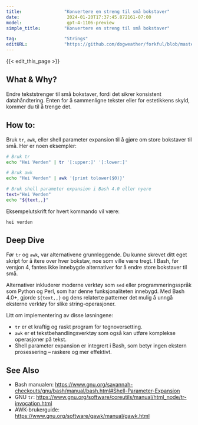 ```yaml
---
title:                "Konvertere en streng til små bokstaver"
date:                  2024-01-20T17:37:45.872161-07:00
model:                 gpt-4-1106-preview
simple_title:         "Konvertere en streng til små bokstaver"

tag:                  "Strings"
editURL:              "https://github.com/dogweather/forkful/blob/master/content/no/bash/converting-a-string-to-lower-case.md"
---
```


{{< edit_this_page >}}

## What & Why?
Endre tekststrenger til små bokstaver, fordi det sikrer konsistent datahåndtering. Enten for å sammenligne tekster eller for estetikkens skyld, kommer du til å trenge det.

## How to:
Bruk `tr`, `awk`, eller shell parameter expansion til å gjøre om store bokstaver til små. Her er noen eksempler:

```Bash
# Bruk tr
echo "Hei Verden" | tr '[:upper:]' '[:lower:]'

# Bruk awk
echo "Hei Verden" | awk '{print tolower($0)}'

# Bruk shell parameter expansion i Bash 4.0 eller nyere
text="Hei Verden"
echo "${text,,}"
```

Eksempelutskrift for hvert kommando vil være:
```
hei verden
```

## Deep Dive
Før `tr` og `awk`, var alternativene grunnleggende. Du kunne skrevet ditt eget skript for å itere over hver bokstav, noe som ville være tregt. I Bash, før versjon 4, fantes ikke innebygde alternativer for å endre store bokstaver til små.

Alternativer inkluderer moderne verktøy som `sed` eller programmeringsspråk som Python og Perl, som har denne funksjonaliteten innebygd. Med Bash 4.0+, gjorde `${text,,}` og dens relaterte patterner det mulig å unngå eksterne verktøy for slike string-operasjoner.

Litt om implementering av disse løsningene:

- `tr` er et kraftig og raskt program for tegnoversetting.
- `awk` er et tekstbehandlingsverktøy som også kan utføre komplekse operasjoner på tekst.
- Shell parameter expansion er integrert i Bash, som betyr ingen ekstern prosessering – raskere og mer effektivt.

## See Also
- Bash manualen: https://www.gnu.org/savannah-checkouts/gnu/bash/manual/bash.html#Shell-Parameter-Expansion
- GNU `tr`: https://www.gnu.org/software/coreutils/manual/html_node/tr-invocation.html
- AWK-brukerguide: https://www.gnu.org/software/gawk/manual/gawk.html

